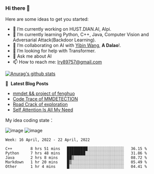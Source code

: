 ### Hi there 👋

<!--
**LRY89757/LRY89757** is a ✨ _special_ ✨ repository because its `README.md` (this file) appears on your GitHub profile.
-->
Here are some ideas to get you started:

- 🔭 I’m currently working on HUST.DIAN.AI, AIpi.
- 🌱 I’m currently learning Python, C++, Java, Computer Vision and Adversarial Attack(Backdoor Learning).
- 👯 I’m collaborating on AI with [Yibin Wang](https://github.com/flyleeee), **A Dalao**!.
- 🤔 I’m looking for help with Transformer.
- 💬 Ask me about AI
- 📫 How to reach me: lry89757@gmail.com
<!-- - 😄 Pronouns: ... -->
<!-- - ⚡ Fun fact: ... -->

[![Anurag's github stats](https://github-readme-stats.vercel.app/api?username=LRY89757)](https://github.com/anuraghazra/github-readme-stats)

📕 &nbsp;**Latest Blog Posts**
<!-- BLOG-POST-LIST:START -->
- [mmdet && project of fenghuo](https://lry89757.github.io/2021/11/09/mmdet-project-of-fenghuo/)
- [Code Trace of MMDETECTION](https://lry89757.github.io/2021/10/16/code-trace-of-mmdetection/)
- [Road Crack of exploration](https://lry89757.github.io/2021/10/04/lu-mian-lie-feng-shu-ju-ji-diao-yan/)
- [Self Attention Is All My Need](https://lry89757.github.io/2021/10/13/self-attention-is-all-my-need/)
<!-- - [God Mode in browsers: document.designMode = "on"](https://dev.to/gautamkrishnar/god-mode-in-browsers-document-designmode-on-2pmo) -->
<!-- BLOG-POST-LIST:END -->

My idea coding state：
<!-- ![image](https://user-images.githubusercontent.com/77330637/163973410-badc6966-d278-4323-9a53-8cd451b1017b.png) -->
![image](https://user-images.githubusercontent.com/77330637/164719279-7764430c-7894-4e6e-bd99-542a1ceb7f5c.png)
![image](https://user-images.githubusercontent.com/77330637/164245602-1648badd-82c5-4075-9b56-e67e85489e32.png)
<!-- ![image](https://user-images.githubusercontent.com/77330637/164354052-af7a67b2-1f2f-455e-a643-5b21b17a40e0.png) -->


<!--START_SECTION:waka-->
```text
Week: 16 April, 2022 - 22 April, 2022

C++        8 hrs 51 mins   █████████░░░░░░░░░░░░░░░░   36.15 % 
Python     7 hrs 48 mins   ████████░░░░░░░░░░░░░░░░░   31.86 % 
Java       2 hrs 8 mins    ██▒░░░░░░░░░░░░░░░░░░░░░░   08.72 % 
Markdown   1 hr 20 mins    █▒░░░░░░░░░░░░░░░░░░░░░░░   05.49 % 
Other      1 hr 4 mins     █░░░░░░░░░░░░░░░░░░░░░░░░   04.41 % 
```
<!--END_SECTION:waka-->

